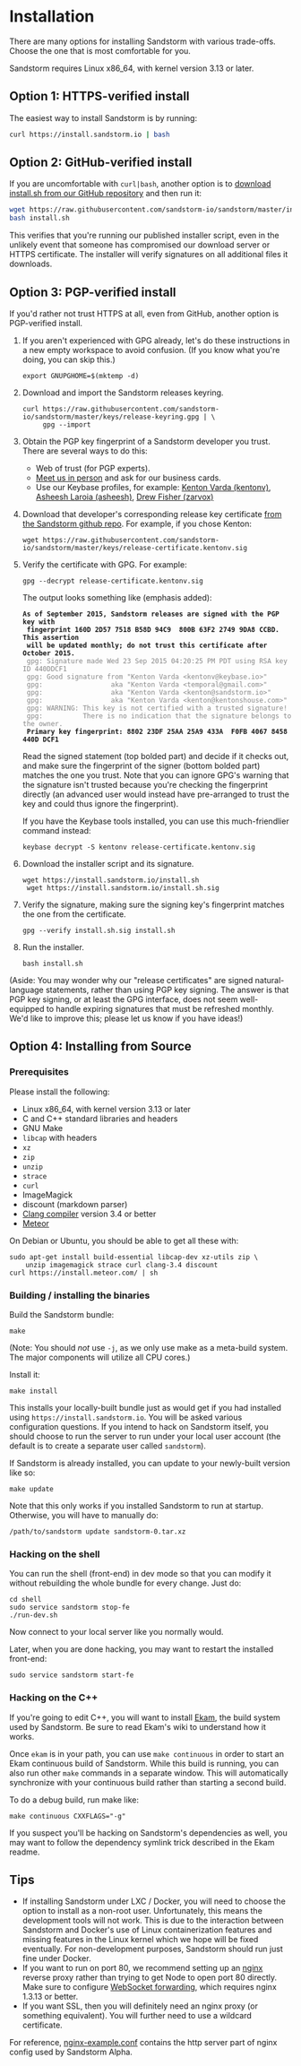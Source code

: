 # Installation

There are many options for installing Sandstorm with various trade-offs. Choose the one that is most comfortable for you.

Sandstorm requires Linux x86_64, with kernel version 3.13 or later.

## Option 1: HTTPS-verified install

The easiest way to install Sandstorm is by running:

```bash
curl https://install.sandstorm.io | bash
```

## Option 2: GitHub-verified install

If you are uncomfortable with `curl|bash`, another option is to [download install.sh from our GitHub repository](https://raw.githubusercontent.com/sandstorm-io/sandstorm/master/install.sh) and then run it:

```bash
wget https://raw.githubusercontent.com/sandstorm-io/sandstorm/master/install.sh
bash install.sh
```

This verifies that you're running our published installer script, even in the unlikely event that someone has compromised our download server or HTTPS certificate. The installer will verify signatures on all additional files it downloads.

## Option 3: PGP-verified install

If you'd rather not trust HTTPS at all, even from GitHub, another option is PGP-verified install.

1. If you aren't experienced with GPG already, let's do these instructions in a new empty workspace to avoid confusion. (If you know what you're doing, you can skip this.)

    <pre><code class="hljs bash">export GNUPGHOME=$(mktemp -d)</code></pre>

2. Download and import the Sandstorm releases keyring.

    <pre><code class="hljs bash">curl https://raw.githubusercontent.com/sandstorm-io/sandstorm/master/keys/release-keyring.gpg | \
        gpg --import</code></pre>

3. Obtain the PGP key fingerprint of a Sandstorm developer you trust. There are several ways to do this:
    * Web of trust (for PGP experts).
    * [Meet us in person](http://www.meetup.com/Sandstorm-SF-Bay-Area/) and ask for our business cards.
    * Use our Keybase profiles, for example: [Kenton Varda (kentonv)](https://keybase.io/kentonv), [Asheesh Laroia (asheesh)](https://keybase.io/asheesh), [Drew Fisher (zarvox)](https://keybase.io/zarvox)

4. Download that developer's corresponding release key certificate [from the Sandstorm github repo](https://github.com/sandstorm-io/sandstorm/tree/master/keys). For example, if you chose Kenton:

    <pre><code class="hljs bash">wget https://raw.githubusercontent.com/sandstorm-io/sandstorm/master/keys/release-certificate.kentonv.sig</code></pre>

5. Verify the certificate with GPG. For example:

    <pre><code class="hljs bash">gpg --decrypt release-certificate.kentonv.sig</code></pre>

    The output looks something like (emphasis added):

    <pre><code class="hljs nohighlight"><b>As of September 2015, Sandstorm releases are signed with the PGP key with
    fingerprint 160D 2D57 7518 B58D 94C9  800B 63F2 2749 9DA8 CCBD. This assertion
    will be updated monthly; do not trust this certificate after October 2015.</b>
    <span style="color: #888">gpg: Signature made Wed 23 Sep 2015 04:20:25 PM PDT using RSA key ID 440DDCF1
    gpg: Good signature from "Kenton Varda &lt;kentonv@keybase.io&gt;"
    gpg:                 aka "Kenton Varda &lt;temporal@gmail.com&gt;"
    gpg:                 aka "Kenton Varda &lt;kenton@sandstorm.io&gt;"
    gpg:                 aka "Kenton Varda &lt;kenton@kentonshouse.com&gt;"
    gpg: WARNING: This key is not certified with a trusted signature!
    gpg:          There is no indication that the signature belongs to the owner.</span>
    <b>Primary key fingerprint: 8802 23DF 25AA 25A9 433A  F0FB 4067 8458 440D DCF1</b></code></pre>

    Read the signed statement (top bolded part) and decide if it checks out, and make sure the fingerprint of the signer (bottom bolded part) matches the one you trust. Note that you can ignore GPG's warning that the signature isn't trusted because you're checking the fingerprint directly (an advanced user would instead have pre-arranged to trust the key and could thus ignore the fingerprint).

    If you have the Keybase tools installed, you can use this much-friendlier command instead:

    <pre><code class="hljs bash">keybase decrypt -S kentonv release-certificate.kentonv.sig</code></pre>

6. Download the installer script and its signature.

    <pre><code class="hljs bash">wget https://install.sandstorm.io/install.sh
    wget https://install.sandstorm.io/install.sh.sig</code></pre>

7. Verify the signature, making sure the signing key's fingerprint matches the one from the certificate.

    <pre><code class="hljs bash">gpg --verify install.sh.sig install.sh</code></pre>

8. Run the installer.

    <pre><code class="hljs bash">bash install.sh</code></pre>

(Aside: You may wonder why our "release certificates" are signed natural-language statements, rather than using PGP key signing. The answer is that PGP key signing, or at least the GPG interface, does not seem well-equipped to handle expiring signatures that must be refreshed monthly. We'd like to improve this; please let us know if you have ideas!)

## Option 4: Installing from Source

### Prerequisites

Please install the following:

* Linux x86_64, with kernel version 3.13 or later
* C and C++ standard libraries and headers
* GNU Make
* `libcap` with headers
* `xz`
* `zip`
* `unzip`
* `strace`
* `curl`
* ImageMagick
* discount (markdown parser)
* [Clang compiler](http://clang.llvm.org/) version 3.4 or better
* [Meteor](http://meteor.com)

On Debian or Ubuntu, you should be able to get all these with:

    sudo apt-get install build-essential libcap-dev xz-utils zip \
        unzip imagemagick strace curl clang-3.4 discount
    curl https://install.meteor.com/ | sh

### Building / installing the binaries

Build the Sandstorm bundle:

    make

(Note: You should *not* use `-j`, as we only use make as a meta-build system. The major components will utilize all CPU cores.)

Install it:

    make install

This installs your locally-built bundle just as would get if you had installed using
`https://install.sandstorm.io`. You will be asked various configuration questions. If you intend
to hack on Sandstorm itself, you should choose to run the server to run under your local user
account (the default is to create a separate user called `sandstorm`).

If Sandstorm is already installed, you can update to your newly-built version like so:

    make update

Note that this only works if you installed Sandstorm to run at startup. Otherwise, you will
have to manually do:

    /path/to/sandstorm update sandstorm-0.tar.xz

### Hacking on the shell

You can run the shell (front-end) in dev mode so that you can modify it without rebuilding the
whole bundle for every change. Just do:

    cd shell
    sudo service sandstorm stop-fe
    ./run-dev.sh

Now connect to your local server like you normally would.

Later, when you are done hacking, you may want to restart the installed front-end:

    sudo service sandstorm start-fe

### Hacking on the C++

If you're going to edit C++, you will want to install [Ekam](https://github.com/sandstorm-io/ekam), the build system used by Sandstorm. Be sure to read Ekam's wiki to understand how it works.

Once `ekam` is in your path, you can use `make continuous` in order to start an Ekam continuous build of Sandstorm. While this build is running, you can also run other `make` commands in a separate window. This will automatically synchronize with your continuous build rather than starting a second build.

To do a debug build, run make like:

    make continuous CXXFLAGS="-g"

If you suspect you'll be hacking on Sandstorm's dependencies as well, you may want to follow the dependency symlink trick described in the Ekam readme.

## Tips

* If installing Sandstorm under LXC / Docker, you will need to choose the option to
  install as a non-root user. Unfortunately, this means the development tools will not
  work. This is due to the interaction between Sandstorm and Docker's use of Linux
  containerization features and missing features in the Linux kernel which we
  hope will be fixed eventually. For non-development purposes, Sandstorm should run just fine
  under Docker.
* If you want to run on port 80, we recommend setting up an [nginx](http://nginx.org/) reverse
  proxy rather than trying to get Node to open port 80 directly.  Make sure to configure
  [WebSocket forwarding](http://nginx.org/en/docs/http/websocket.html), which requires nginx
  1.3.13 or better.
* If you want SSL, then you will definitely need an nginx proxy (or something equivalent). You will
  further need to use a wildcard certificate.

For reference,
[nginx-example.conf](https://github.com/sandstorm-io/sandstorm/tree/master/nginx-example.conf)
contains the http server part of nginx config used by Sandstorm Alpha.
